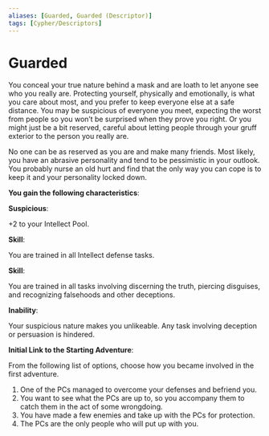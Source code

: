 ```yaml
---
aliases: [Guarded, Guarded (Descriptor)]
tags: [Cypher/Descriptors]
---
```


# Guarded

You conceal your true nature behind a mask and are loath to let anyone see who you really are. Protecting yourself, physically and emotionally, is what you care about most, and you prefer to keep everyone else at a safe distance. You may be suspicious of everyone you meet, expecting the worst from people so you won’t be surprised when they prove you right. Or you might just be a bit reserved, careful about letting people through your gruff exterior to the person you really are.

No one can be as reserved as you are and make many friends. Most likely, you have an abrasive personality and tend to be pessimistic in your outlook. You probably nurse an old hurt and find that the only way you can cope is to keep it and your personality locked down.

**You gain the following characteristics**:

**Suspicious**:

+2 to your Intellect Pool.

**Skill**:

You are trained in all Intellect defense tasks.

**Skill**:

You are trained in all tasks involving discerning the truth, piercing disguises, and recognizing falsehoods and other deceptions.

**Inability**:

Your suspicious nature makes you unlikeable. Any task involving deception or persuasion is hindered.

**Initial Link to the Starting Adventure**:

From the following list of options, choose how you became involved in the first adventure.

1. One of the PCs managed to overcome your defenses and befriend you.
2. You want to see what the PCs are up to, so you accompany them to catch them in the act of some wrongdoing.
3. You have made a few enemies and take up with the PCs for protection.
4. The PCs are the only people who will put up with you.
